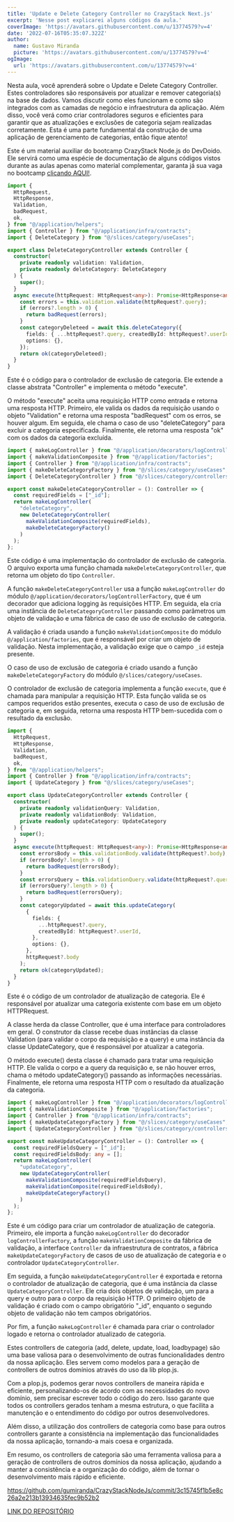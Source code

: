 ```yaml
---
title: 'Update e Delete Category Controller no CrazyStack Next.js'
excerpt: 'Nesse post explicarei alguns códigos da aula.'
coverImage: 'https://avatars.githubusercontent.com/u/13774579?v=4'
date: '2022-07-16T05:35:07.322Z'
author:
  name: Gustavo Miranda
  picture: 'https://avatars.githubusercontent.com/u/13774579?v=4'
ogImage:
  url: 'https://avatars.githubusercontent.com/u/13774579?v=4'
---
```

Nesta aula, você aprenderá sobre o Update e Delete Category Controller. Estes controladores são responsáveis por atualizar e remover categoria(s) na base de dados. Vamos discutir como eles funcionam e como são integrados com as camadas de negócio e infraestrutura da aplicação. Além disso, você verá como criar controladores seguros e eficientes para garantir que as atualizações e exclusões de categoria sejam realizadas corretamente. Esta é uma parte fundamental da construção de uma aplicação de gerenciamento de categorias, então fique atento!

Este é um material auxiliar do bootcamp CrazyStack Node.js do DevDoido. Ele servirá como uma espécie de documentação de alguns códigos vistos durante as aulas apenas como material complementar, garanta já sua vaga no bootcamp [clicando AQUI!](https://crazystack.com.br).

```typescript
import {
  HttpRequest,
  HttpResponse,
  Validation,
  badRequest,
  ok,
} from "@/application/helpers";
import { Controller } from "@/application/infra/contracts";
import { DeleteCategory } from "@/slices/category/useCases";

export class DeleteCategoryController extends Controller {
  constructor(
    private readonly validation: Validation,
    private readonly deleteCategory: DeleteCategory
  ) {
    super();
  }
  async execute(httpRequest: HttpRequest<any>): Promise<HttpResponse<any>> {
    const errors = this.validation.validate(httpRequest?.query);
    if (errors?.length > 0) {
      return badRequest(errors);
    }
    const categoryDeleteed = await this.deleteCategory({
      fields: { ...httpRequest?.query, createdById: httpRequest?.userId },
      options: {},
    });
    return ok(categoryDeleteed);
  }
}
``` 
Este é o código para o controlador de exclusão de categoria. Ele extende a classe abstrata "Controller" e implementa o método "execute".

O método "execute" aceita uma requisição HTTP como entrada e retorna uma resposta HTTP. Primeiro, ele valida os dados da requisição usando o objeto "Validation" e retorna uma resposta "badRequest" com os erros, se houver algum. Em seguida, ele chama o caso de uso "deleteCategory" para excluir a categoria especificada. Finalmente, ele retorna uma resposta "ok" com os dados da categoria excluída.
```typescript
import { makeLogController } from "@/application/decorators/logControllerFactory";
import { makeValidationComposite } from "@/application/factories";
import { Controller } from "@/application/infra/contracts";
import { makeDeleteCategoryFactory } from "@/slices/category/useCases";
import { DeleteCategoryController } from "@/slices/category/controllers";

export const makeDeleteCategoryController = (): Controller => {
  const requiredFields = ["_id"];
  return makeLogController(
    "deleteCategory",
    new DeleteCategoryController(
      makeValidationComposite(requiredFields),
      makeDeleteCategoryFactory()
    )
  );
};
``` 
Este código é uma implementação do controlador de exclusão de categoria. O arquivo exporta uma função chamada `makeDeleteCategoryController`, que retorna um objeto do tipo `Controller`.

A função `makeDeleteCategoryController` usa a função `makeLogController` do módulo `@/application/decorators/logControllerFactory`, que é um decorador que adiciona logging às requisições HTTP. Em seguida, ela cria uma instância de `DeleteCategoryController` passando como parâmetros um objeto de validação e uma fábrica de caso de uso de exclusão de categoria.

A validação é criada usando a função `makeValidationComposite` do módulo `@/application/factories`, que é responsável por criar um objeto de validação. Nesta implementação, a validação exige que o campo `_id` esteja presente.

O caso de uso de exclusão de categoria é criado usando a função `makeDeleteCategoryFactory` do módulo `@/slices/category/useCases`.

O controlador de exclusão de categoria implementa a função `execute`, que é chamada para manipular a requisição HTTP. Esta função valida se os campos requeridos estão presentes, executa o caso de uso de exclusão de categoria e, em seguida, retorna uma resposta HTTP bem-sucedida com o resultado da exclusão.

```typescript
import {
  HttpRequest,
  HttpResponse,
  Validation,
  badRequest,
  ok,
} from "@/application/helpers";
import { Controller } from "@/application/infra/contracts";
import { UpdateCategory } from "@/slices/category/useCases";

export class UpdateCategoryController extends Controller {
  constructor(
    private readonly validationQuery: Validation,
    private readonly validationBody: Validation,
    private readonly updateCategory: UpdateCategory
  ) {
    super();
  }
  async execute(httpRequest: HttpRequest<any>): Promise<HttpResponse<any>> {
    const errorsBody = this.validationBody.validate(httpRequest?.body);
    if (errorsBody?.length > 0) {
      return badRequest(errorsBody);
    }
    const errorsQuery = this.validationQuery.validate(httpRequest?.query);
    if (errorsQuery?.length > 0) {
      return badRequest(errorsQuery);
    }
    const categoryUpdated = await this.updateCategory(
      {
        fields: {
          ...httpRequest?.query,
          createdById: httpRequest?.userId,
        },
        options: {},
      },
      httpRequest?.body
    );
    return ok(categoryUpdated);
  }
}
``` 
Este é o código de um controlador de atualização de categoria. Ele é responsável por atualizar uma categoria existente com base em um objeto HTTPRequest.

A classe herda da classe Controller, que é uma interface para controladores em geral. O construtor da classe recebe duas instâncias da classe Validation (para validar o corpo da requisição e a query) e uma instância da classe UpdateCategory, que é responsável por atualizar a categoria.

O método execute() desta classe é chamado para tratar uma requisição HTTP. Ele valida o corpo e a query da requisição e, se não houver erros, chama o método updateCategory() passando as informações necessárias. Finalmente, ele retorna uma resposta HTTP com o resultado da atualização da categoria.
```typescript
import { makeLogController } from "@/application/decorators/logControllerFactory";
import { makeValidationComposite } from "@/application/factories";
import { Controller } from "@/application/infra/contracts";
import { makeUpdateCategoryFactory } from "@/slices/category/useCases";
import { UpdateCategoryController } from "@/slices/category/controllers";

export const makeUpdateCategoryController = (): Controller => {
  const requiredFieldsQuery = ["_id"];
  const requiredFieldsBody: any = [];
  return makeLogController(
    "updateCategory",
    new UpdateCategoryController(
      makeValidationComposite(requiredFieldsQuery),
      makeValidationComposite(requiredFieldsBody),
      makeUpdateCategoryFactory()
    )
  );
};
``` 
Este é um código para criar um controlador de atualização de categoria. Primeiro, ele importa a função `makeLogController` do decorador `logControllerFactory`, a função `makeValidationComposite` da fábrica de validação, a interface `Controller` da infraestrutura de contratos, a fábrica `makeUpdateCategoryFactory` de casos de uso de atualização de categoria e o controlador `UpdateCategoryController`.

Em seguida, a função `makeUpdateCategoryController` é exportada e retorna o controlador de atualização de categoria, que é uma instância da classe `UpdateCategoryController`. Ele cria dois objetos de validação, um para a query e outro para o corpo da requisição HTTP. O primeiro objeto de validação é criado com o campo obrigatório "_id", enquanto o segundo objeto de validação não tem campos obrigatórios.

Por fim, a função `makeLogController` é chamada para criar o controlador logado e retorna o controlador atualizado de categoria.

Estes controllers de categoria (add, delete, update, load, loadbypage) são uma base valiosa para o desenvolvimento de outras funcionalidades dentro da nossa aplicação. Eles servem como modelos para a geração de controllers de outros domínios através do uso da lib plop.js.

Com a plop.js, podemos gerar novos controllers de maneira rápida e eficiente, personalizando-os de acordo com as necessidades do novo domínio, sem precisar escrever todo o código do zero. Isso garante que todos os controllers gerados tenham a mesma estrutura, o que facilita a manutenção e o entendimento do código por outros desenvolvedores.

Além disso, a utilização dos controllers de categoria como base para outros controllers garante a consistência na implementação das funcionalidades da nossa aplicação, tornando-a mais coesa e organizada.

Em resumo, os controllers de categoria são uma ferramenta valiosa para a geração de controllers de outros domínios da nossa aplicação, ajudando a manter a consistência e a organização do código, além de tornar o desenvolvimento mais rápido e eficiente.

https://github.com/gumiranda/CrazyStackNodeJs/commit/3c15745f1b5e8c26a2e213b13934635fec9b52b2


[LINK DO REPOSITÓRIO](https://github.com/gumiranda/CrazyStackNodeJs)